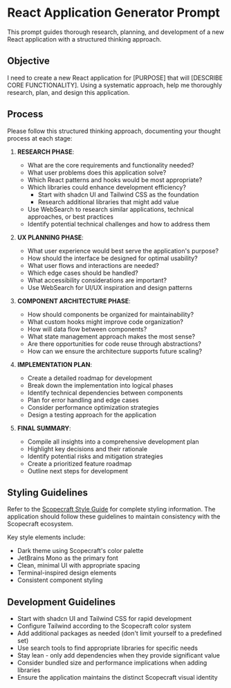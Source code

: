 # React Application Generator Prompt

This prompt guides thorough research, planning, and development of a new React application with a structured thinking approach.

## Objective

I need to create a new React application for [PURPOSE] that will [DESCRIBE CORE FUNCTIONALITY]. Using a systematic approach, help me thoroughly research, plan, and design this application.

## Process

Please follow this structured thinking approach, documenting your thought process at each stage:

1. **RESEARCH PHASE**:
   - What are the core requirements and functionality needed?
   - What user problems does this application solve?
   - Which React patterns and hooks would be most appropriate?
   - Which libraries could enhance development efficiency?
     - Start with shadcn UI and Tailwind CSS as the foundation
     - Research additional libraries that might add value
   - Use WebSearch to research similar applications, technical approaches, or best practices
   - Identify potential technical challenges and how to address them

2. **UX PLANNING PHASE**:
   - What user experience would best serve the application's purpose?
   - How should the interface be designed for optimal usability?
   - What user flows and interactions are needed?
   - Which edge cases should be handled?
   - What accessibility considerations are important?
   - Use WebSearch for UI/UX inspiration and design patterns

3. **COMPONENT ARCHITECTURE PHASE**:
   - How should components be organized for maintainability?
   - What custom hooks might improve code organization?
   - How will data flow between components?
   - What state management approach makes the most sense?
   - Are there opportunities for code reuse through abstractions?
   - How can we ensure the architecture supports future scaling?

4. **IMPLEMENTATION PLAN**:
   - Create a detailed roadmap for development
   - Break down the implementation into logical phases
   - Identify technical dependencies between components
   - Plan for error handling and edge cases
   - Consider performance optimization strategies
   - Design a testing approach for the application

5. **FINAL SUMMARY**:
   - Compile all insights into a comprehensive development plan
   - Highlight key decisions and their rationale
   - Identify potential risks and mitigation strategies
   - Create a prioritized feature roadmap
   - Outline next steps for development

## Styling Guidelines

Refer to the [Scopecraft Style Guide](/docs/SCOPECRAFT_STYLE_GUIDE.md) for complete styling information. The application should follow these guidelines to maintain consistency with the Scopecraft ecosystem.

Key style elements include:
- Dark theme using Scopecraft's color palette
- JetBrains Mono as the primary font
- Clean, minimal UI with appropriate spacing
- Terminal-inspired design elements
- Consistent component styling

## Development Guidelines

- Start with shadcn UI and Tailwind CSS for rapid development
- Configure Tailwind according to the Scopecraft color system
- Add additional packages as needed (don't limit yourself to a predefined set)
- Use search tools to find appropriate libraries for specific needs
- Stay lean - only add dependencies when they provide significant value
- Consider bundled size and performance implications when adding libraries
- Ensure the application maintains the distinct Scopecraft visual identity